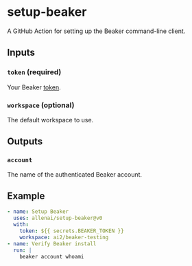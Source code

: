 # setup-beaker

A GitHub Action for setting up the Beaker command-line client.

## Inputs

### `token` (required)

Your Beaker [token](https://beaker.org/user).

### `workspace` (optional)

The default workspace to use.

## Outputs

### `account`

The name of the authenticated Beaker account.

## Example

```yaml
- name: Setup Beaker
  uses: allenai/setup-beaker@v0
  with:
    token: ${{ secrets.BEAKER_TOKEN }}
    workspace: ai2/beaker-testing
- name: Verify Beaker install
  run: |
    beaker account whoami
```
